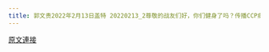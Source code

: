 ```yaml
---
title: 郭文贵2022年2月13日盖特 20220213_2尊敬的战友们好，你们健身了吗？传播CCP病毒．疫苗解药的真相了吗？一切都已经开始！
---
```


[原文連接](https://gnews.org/ThreadView/53479447)


